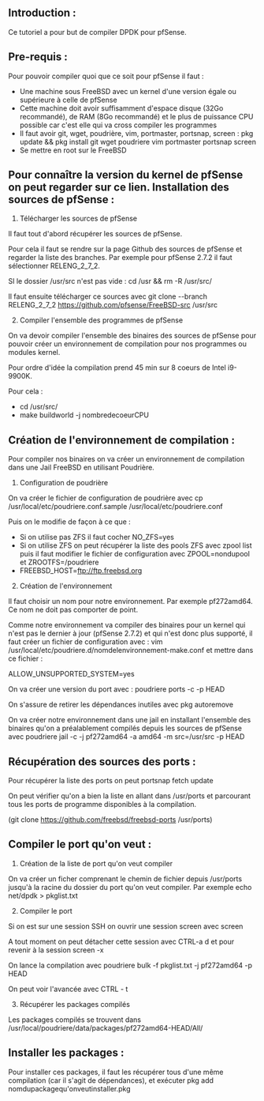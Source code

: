 Introduction :
--------------
Ce tutoriel a pour but de compiler DPDK pour pfSense.

Pre-requis :
------------
Pour pouvoir compiler quoi que ce soit pour pfSense il faut :

- Une machine sous FreeBSD avec un kernel d'une version égale ou supérieure à celle de pfSense
- Cette machine doit avoir suffisamment d'espace disque (32Go recommandé), de RAM (8Go recommandé) et le plus de puissance CPU possible car c'est elle qui va cross compiler les programmes
- Il faut avoir git, wget, poudrière, vim, portmaster, portsnap, screen : pkg update && pkg install git wget poudriere vim portmaster portsnap screen
- Se mettre en root sur le FreeBSD

Pour connaître la version du kernel de pfSense on peut regarder sur ce lien.
Installation des sources de pfSense :
-------------------------------------
1) Télécharger les sources de pfSense

Il faut tout d'abord récupérer les sources de pfSense.

Pour cela il faut se rendre sur la page Github des sources de pfSense et regarder la liste des branches. Par exemple pour pfSense 2.7.2 il faut sélectionner RELENG_2_7_2.

SI le dossier /usr/src n'est pas vide : cd /usr && rm -R /usr/src/

Il faut ensuite télécharger ce sources avec git clone --branch RELENG_2_7_2 https://github.com/pfsense/FreeBSD-src /usr/src

2) Compiler l'ensemble des programmes de pfSense

On va devoir compiler l'ensemble des binaires des sources de pfSense pour pouvoir créer un environnement de compilation pour nos programmes ou modules kernel.

Pour ordre d'idée la compilation prend 45 min sur 8 coeurs de Intel i9-9900K.

Pour cela :

- cd /usr/src/
- make buildworld -j nombredecoeurCPU

Création de l'environnement de compilation :
--------------------------------------------
Pour compiler nos binaires on va créer un environnement de compilation dans une Jail FreeBSD en utilisant Poudrière.

1) Configuration de poudrière

On va créer le fichier de configuration de poudrière avec cp /usr/local/etc/poudriere.conf.sample /usr/local/etc/poudriere.conf

Puis on le modifie de façon à ce que :

- Si on utilise pas ZFS il faut cocher NO_ZFS=yes
- Si on utilise ZFS on peut récupérer la liste des pools ZFS avec zpool list puis il faut modifier le fichier de configuration avec ZPOOL=nondupool et ZROOTFS=/poudriere
- FREEBSD_HOST=ftp://ftp.freebsd.org

2) Création de l'environnement

Il faut choisir un nom pour notre environnement. Par exemple pf272amd64. Ce nom ne doit pas comporter de point.

Comme notre environnement va compiler des binaires pour un kernel qui n'est pas le dernier à jour (pfSense 2.7.2) et qui n'est donc plus supporté, il faut créer un fichier de configuration avec : vim /usr/local/etc/poudriere.d/nomdelenvironnement-make.conf et mettre dans ce fichier :

ALLOW_UNSUPPORTED_SYSTEM=yes

On va créer une version du port avec : poudriere ports -c -p HEAD

On s'assure de retirer les dépendances inutiles avec pkg autoremove

On va créer notre environnement dans une jail en installant l'ensemble des binaires qu'on a préalablement compilés depuis les sources de pfSense avec poudriere jail -c -j pf272amd64 -a amd64 -m src=/usr/src -p HEAD

Récupération des sources des ports :
------------------------------------
Pour récupérer la liste des ports on peut portsnap fetch update

On peut vérifier qu'on a bien la liste en allant dans /usr/ports et parcourant tous les ports de programme disponibles à la compilation.

(git clone https://github.com/freebsd/freebsd-ports /usr/ports)

Compiler le port qu'on veut :
-----------------------------
1) Création de la liste de port qu'on veut compiler

On va créer un ficher comprenant le chemin de fichier depuis /usr/ports jusqu'à la racine du dossier du port qu'on veut compiler. Par exemple echo net/dpdk > pkglist.txt

2) Compiler le port

Si on est sur une session SSH on ouvrir une session screen avec screen

A tout moment on peut détacher cette session avec CTRL-a d et pour revenir à la session screen -x

On lance la compilation avec poudriere bulk -f pkglist.txt -j pf272amd64 -p HEAD

On peut voir l'avancée avec CTRL - t

3) Récupérer les packages compilés

Les packages compilés se trouvent dans /usr/local/poudriere/data/packages/pf272amd64-HEAD/All/

Installer les packages :
-----------------------
Pour installer ces packages, il faut les récupérer tous d'une même compilation (car il s'agit de dépendances), et exécuter pkg add nomdupackagequ'onveutinstaller.pkg

